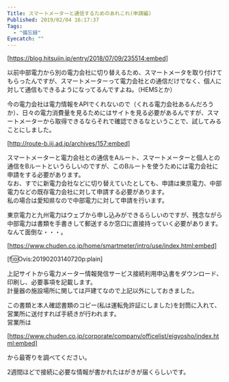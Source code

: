 ```yaml
---
Title: スマートメーターと通信するためのあれこれ(申請編)
Published: 2019/02/04 16:17:37
Tags:
  - "備忘録"
Eyecatch: ""
---
```

[https://blog.hitsujin.jp/entry/2018/07/09/235514:embed]

以前中部電力から別の電力会社に切り替えるため、スマートメータを取り付けてもらったんですが、スマートメーターって電力会社との通信だけでなく、個人に対して通信もできるようになってるんですよね。（HEMSとか）  

今の電力会社は電力情報をAPIでくれないので（くれる電力会社あるんだろうか）、日々の電力消費量を見るためにはサイトを見る必要があるんですが、スマートメーターから取得できるならそれで確認できるなということで、試してみることにしました。  


<!-- more -->


[http://route-b.iij.ad.jp/archives/157:embed]



スマートメーターと電力会社との通信をAルート、スマートメーターと個人との通信をBルートというらしいのですが、このBルートを使うためには電力会社に申請をする必要があります。  
なお、すでに新電力会社などに切り替えていたとしても、申請は東京電力、中部電力などの既存電力会社に対して申請する必要があります。  
私の場合は愛知県なので中部電力に対して申請を行います。  

東京電力と九州電力はウェブから申し込みができるらしいのですが、残念ながら中部電力は書類を手書きして郵送するか窓口に直接持っていく必要があります。なんて面倒な・・・。  

[https://www.chuden.co.jp/home/smartmeter/intro/use/index.html:embed]

[f:id:Ovis:20190203140720p:plain]

上記サイトから電力メーター情報発信サービス接続利用申込書をダウンロード、印刷し、必要事項を記載します。  
計量器の施設場所に関しては戸建てなので上記以外にしておきました。  

この書類と本人確認書類のコピー(私は運転免許証にしました)を封筒に入れて、営業所に送付すれば手続きが行われます。  
営業所は

[https://www.chuden.co.jp/corporate/company/officelist/eigyosho/index.html:embed]

から最寄りを調べてください。  

2週間ほどで接続に必要な情報が書かれたはがきが届くらしいです。  
